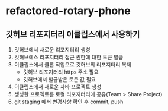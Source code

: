 # refactored-rotary-phone

## 깃허브 리포지터리 이클립스에서 사용하기

1. 깃허브에서 새로운 리포지터리 생성
2. 깃허브에스 리포지터리 접근 권한에 대한 토큰 발급
3. 이클립스에서 클론 작업으로 깃허브의 리포지터리 복제
      - 깃허브 리포지터리 https 주소 필요
      - 깃허브에서 발급받은 토큰 값 필요
4. 이클립스에서 새로운 자바 프로젝트 생성 
5. 생성한 프로젝트를 로컬 리포지터리에 공유(Team > Share Project)
6. git staging 에서 변경사항 확인 후 commit, push
